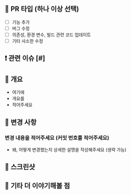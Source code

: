 ## 📍 PR 타입 (하나 이상 선택)
- [ ] 기능 추가
- [ ] 버그 수정
- [ ] 의존성, 환경 변수, 빌드 관련 코드 업데이트
- [ ] 기타 사소한 수정

## ❗️ 관련 이슈 [#]

## 📄 개요
- 여기에
- 개요를
- 적어주세요

## 🔁 변경 사항
### 변경 내용을 적어주세요 (커밋 번호를 적어주세요)
- 왜, 어떻게 변경했는지 상세한 설명을 작성해주세요 (생략 가능)

## 📸 스크린샷

## 👀 기타 더 이야기해볼 점
